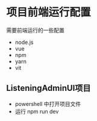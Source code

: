 # 项目前端运行配置

需要前端运行的一些配置  

- node.js
- vue
- npm
- yarn
- vit

## ListeningAdminUI项目

- powershell 中打开项目文件
- 运行 npm run dev

